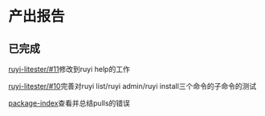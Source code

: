 # 产出报告

## 已完成

[ruyi-litester/#11](https://github.com/weilinfox/ruyi-litester/pull/11)修改到ruyi help的工作

[ruyi-litester/#10](https://github.com/weilinfox/ruyi-litester/pull/10)完善对ruyi list/ruyi admin/ruyi install三个命令的子命令的测试

[package-index](https://github.com/ruyisdk/packages-index/pulls)查看并总结pulls的错误
